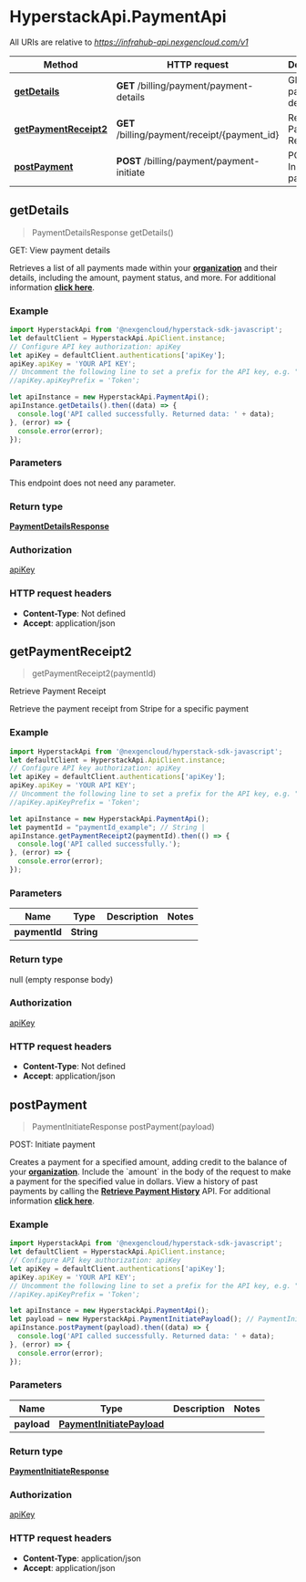 # HyperstackApi.PaymentApi

All URIs are relative to *https://infrahub-api.nexgencloud.com/v1*

Method | HTTP request | Description
------------- | ------------- | -------------
[**getDetails**](PaymentApi.md#getDetails) | **GET** /billing/payment/payment-details | GET: View payment details
[**getPaymentReceipt2**](PaymentApi.md#getPaymentReceipt2) | **GET** /billing/payment/receipt/{payment_id} | Retrieve Payment Receipt
[**postPayment**](PaymentApi.md#postPayment) | **POST** /billing/payment/payment-initiate | POST: Initiate payment



## getDetails

> PaymentDetailsResponse getDetails()

GET: View payment details

Retrieves a list of all payments made within your [**organization**](/docs/rbac/organization) and their details, including the amount, payment status, and more. For additional information [**click here**](None/docs/api-reference/billing-resources/retrieve-payment-history/).

### Example

```javascript
import HyperstackApi from '@nexgencloud/hyperstack-sdk-javascript';
let defaultClient = HyperstackApi.ApiClient.instance;
// Configure API key authorization: apiKey
let apiKey = defaultClient.authentications['apiKey'];
apiKey.apiKey = 'YOUR API KEY';
// Uncomment the following line to set a prefix for the API key, e.g. "Token" (defaults to null)
//apiKey.apiKeyPrefix = 'Token';

let apiInstance = new HyperstackApi.PaymentApi();
apiInstance.getDetails().then((data) => {
  console.log('API called successfully. Returned data: ' + data);
}, (error) => {
  console.error(error);
});

```

### Parameters

This endpoint does not need any parameter.

### Return type

[**PaymentDetailsResponse**](PaymentDetailsResponse.md)

### Authorization

[apiKey](../README.md#apiKey)

### HTTP request headers

- **Content-Type**: Not defined
- **Accept**: application/json


## getPaymentReceipt2

> getPaymentReceipt2(paymentId)

Retrieve Payment Receipt

Retrieve the payment receipt from Stripe for a specific payment

### Example

```javascript
import HyperstackApi from '@nexgencloud/hyperstack-sdk-javascript';
let defaultClient = HyperstackApi.ApiClient.instance;
// Configure API key authorization: apiKey
let apiKey = defaultClient.authentications['apiKey'];
apiKey.apiKey = 'YOUR API KEY';
// Uncomment the following line to set a prefix for the API key, e.g. "Token" (defaults to null)
//apiKey.apiKeyPrefix = 'Token';

let apiInstance = new HyperstackApi.PaymentApi();
let paymentId = "paymentId_example"; // String | 
apiInstance.getPaymentReceipt2(paymentId).then(() => {
  console.log('API called successfully.');
}, (error) => {
  console.error(error);
});

```

### Parameters


Name | Type | Description  | Notes
------------- | ------------- | ------------- | -------------
 **paymentId** | **String**|  | 

### Return type

null (empty response body)

### Authorization

[apiKey](../README.md#apiKey)

### HTTP request headers

- **Content-Type**: Not defined
- **Accept**: application/json


## postPayment

> PaymentInitiateResponse postPayment(payload)

POST: Initiate payment

Creates a payment for a specified amount, adding credit to the balance of your [**organization**](/docs/rbac/organization). Include the &#x60;amount&#x60; in the body of the request to make a payment for the specified value in dollars. View a history of past payments by calling the [**Retrieve Payment History**](/docs/api-reference/billing-resources/retrieve-payment-history) API. For additional information [**click here**](None/docs/api-reference/billing-resources/create-payment).

### Example

```javascript
import HyperstackApi from '@nexgencloud/hyperstack-sdk-javascript';
let defaultClient = HyperstackApi.ApiClient.instance;
// Configure API key authorization: apiKey
let apiKey = defaultClient.authentications['apiKey'];
apiKey.apiKey = 'YOUR API KEY';
// Uncomment the following line to set a prefix for the API key, e.g. "Token" (defaults to null)
//apiKey.apiKeyPrefix = 'Token';

let apiInstance = new HyperstackApi.PaymentApi();
let payload = new HyperstackApi.PaymentInitiatePayload(); // PaymentInitiatePayload | 
apiInstance.postPayment(payload).then((data) => {
  console.log('API called successfully. Returned data: ' + data);
}, (error) => {
  console.error(error);
});

```

### Parameters


Name | Type | Description  | Notes
------------- | ------------- | ------------- | -------------
 **payload** | [**PaymentInitiatePayload**](PaymentInitiatePayload.md)|  | 

### Return type

[**PaymentInitiateResponse**](PaymentInitiateResponse.md)

### Authorization

[apiKey](../README.md#apiKey)

### HTTP request headers

- **Content-Type**: application/json
- **Accept**: application/json


